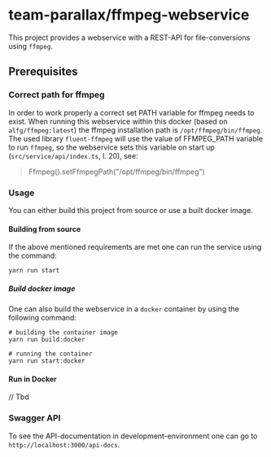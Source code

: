 # team-parallax/ffmpeg-webservice

This project provides a webservice with a REST-API for file-conversions using `ffmpeg`.

## Prerequisites

### Correct path for ffmpeg

In order to work properly a correct set PATH variable for ffmpeg needs to exist. When running this webservice within this docker (based on `alfg/ffmpeg:latest`) the ffmpeg installation path is `/opt/ffmpeg/bin/ffmpeg`. The used library `fluent-ffmpeg` will use the value of FFMPEG_PATH variable to run `ffmpeg`, so the webservice sets this variable on start up (`src/service/api/index.ts`, l. 20), see:

> Ffmpeg().setFfmpegPath("/opt/ffmpeg/bin/ffmpeg")

### Usage

You can either build this project from source or use a built docker image.

#### Building from source

If the above mentioned requirements are met one can run the service using the command:

```console
yarn run start
```

##### Build docker image

One can also build the webservice in a `docker` container by using the following command:

```console
# building the container image
yarn run build:docker

# running the container
yarn run start:docker
```

#### Run in Docker

// Tbd

### Swagger API

To see the API-documentation in development-environment one can go to `http://localhost:3000/api-docs`.
